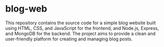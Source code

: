 # blog-web
This repository contains the source code for a simple blog website built using HTML, CSS, and JavaScript for the frontend, and Node.js, Express, and MongoDB for the backend. The project aims to provide a clean and user-friendly platform for creating and managing blog posts.
